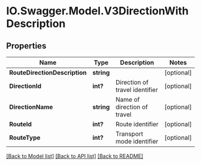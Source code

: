 # IO.Swagger.Model.V3DirectionWithDescription
## Properties

Name | Type | Description | Notes
------------ | ------------- | ------------- | -------------
**RouteDirectionDescription** | **string** |  | [optional] 
**DirectionId** | **int?** | Direction of travel identifier | [optional] 
**DirectionName** | **string** | Name of direction of travel | [optional] 
**RouteId** | **int?** | Route identifier | [optional] 
**RouteType** | **int?** | Transport mode identifier | [optional] 

[[Back to Model list]](../README.md#documentation-for-models) [[Back to API list]](../README.md#documentation-for-api-endpoints) [[Back to README]](../README.md)

